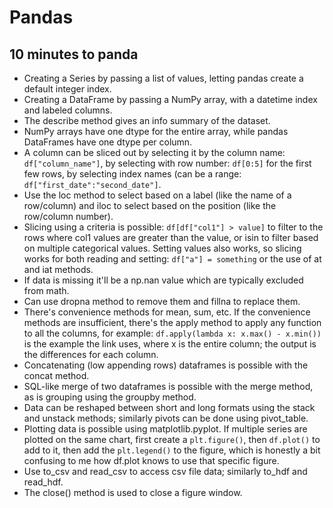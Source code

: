 # Pandas 

## 10 minutes to panda
- Creating a Series by passing a list of values, letting pandas create a default integer index.
- Creating a DataFrame by passing a NumPy array, with a datetime index and labeled columns.
- The describe method gives an info summary of the dataset.
- NumPy arrays have one dtype for the entire array, while pandas DataFrames have one dtype per column. 
- A column can be sliced out by selecting it by the column name: `df["column_name"]`, by selecting with row number: `df[0:5]` for the first few rows, by selecting index names (can be a range: `df["first_date":"second_date"]`.
- Use the loc method to select based on a label (like the name of a row/column) and iloc to select based on the position (like the row/column number).
- Slicing using a criteria is possible: `df[df["col1"] > value]` to filter to the rows where col1 values are greater than the value, or isin to filter based on multiple categorical values. Setting values also works, so slicing works for both reading and setting: `df["a"] = something` or the use of at and iat methods.
- If data is missing it'll be a np.nan value which are typically excluded from math. 
- Can use dropna method to remove them and fillna to replace them.
- There's convenience methods for mean, sum, etc.  If the convenience methods are insufficient, there's the apply method to apply any function to all the columns, for example: `df.apply(lambda x: x.max() - x.min())` is the example the link uses, where x is the entire column; the output is the differences for each column.
- Concatenating (low appending rows) dataframes is possible with the concat method.
- SQL-like merge of two dataframes is possible with the merge method, as is grouping using the groupby method.
- Data can be reshaped between short and long formats using the stack and unstack methods; similarly pivots can be done using pivot_table. 
- Plotting data is possible using matplotlib.pyplot. If multiple series are plotted on the same chart, first create a `plt.figure()`, then `df.plot()` to add to it, then add the `plt.legend()` to the figure, which is honestly a bit confusing to me how df.plot knows to use that specific figure.
- Use to_csv and read_csv to access csv file data; similarly to_hdf and read_hdf.
- The close() method is used to close a figure window.
